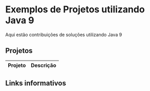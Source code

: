# Exemplos de Projetos utilizando Java 9 

Aqui estão contribuições de soluções utilizando Java 9

## Projetos

Projeto         | Descrição
--------------- | -------------


## Links informativos


